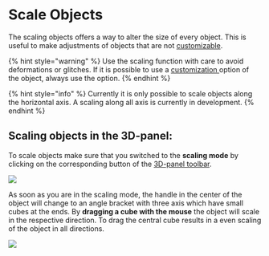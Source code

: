 # Scale Objects

The scaling objects offers a way to alter the size of every object. This is useful to make adjustments of objects that are not [customizable](customizable-machines.md).

{% hint style="warning" %}
Use the scaling function with care to avoid deformations or glitches. If it is possible to use a [customization ](customizable-machines.md)option of the object, always use the option.
{% endhint %}

{% hint style="info" %}
Currently it is only possible to scale objects along the horizontal axis. A scaling along all axis is currently in development.
{% endhint %}

## Scaling objects in the 3D-panel:

To scale objects make sure that you switched to the **scaling mode** by clicking on the corresponding button of the [3D-panel toolbar](../user-interface/the-3d-panel.md#the-toolbar-of-the-3d-panel).

![](../../../.gitbook/assets/iVP\_guide\_scale\_objects\_3D\_panel\_toolbar\_button.jpg)

As soon as you are in the scaling mode, the handle in the center of the object will change to an angle bracket with three axis which have small cubes at the ends. By **dragging a cube with the mouse** the object will scale in the respective direction. To drag the central cube results in a even scaling of the object in all directions.

![](<../../../.gitbook/assets/iVP\_guide\_scale\_objects\_3D\_panel (1).jpg>)
